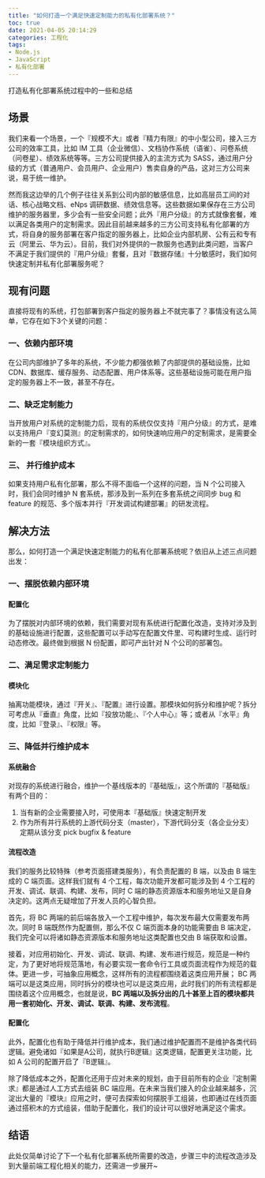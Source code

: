 ```yaml
---
title: "如何打造一个满足快速定制能力的私有化部署系统？"
toc: true
date: 2021-04-05 20:14:29
categories: 工程化
tags:
- Node.js
- JavaScript
- 私有化部署
---
```


打造私有化部署系统过程中的一些和总结

<!-- more -->



## 场景

我们来看一个场景，一个『规模不大』或者『精力有限』的中小型公司，接入三方公司的效率工具，比如 IM 工具（企业微信）、文档协作系统（语雀）、问卷系统（问卷星）、绩效系统等等。三方公司提供接入的主流方式为 SASS，通过用户分级的方式（普通用户、会员用户、企业用户）售卖自身的产品，这对三方公司来说，易于统一维护。

然而我这边举的几个例子往往关系到公司内部的敏感信息，比如高层员工间的对话、核心战略文档、eNps 调研数据、绩效信息等。这些数据如果保存在三方公司维护的服务器里，多少会有一些安全问题；此外『用户分级』的方式就像套餐，难以满足各类用户的定制需求。因此目前越来越多的三方公司支持私有化部署的方式，将自身的服务部署在客户指定的服务器上，比如企业内部机房、公有云和专有云（阿里云、华为云）。目前，我们对外提供的一款服务也遇到此类问题，当客户不满足于我们提供的『用户分级』套餐，且对『数据存储』十分敏感时，我们如何快速定制并私有化部署服务呢？



## 现有问题

直接将现有的系统，打包部署到客户指定的服务器上不就完事了？事情没有这么简单，它存在如下3个关键的问题：

### 一、依赖内部环境

在公司内部维护了多年的系统，不少能力都强依赖了内部提供的基础设施，比如 CDN、数据库、缓存服务、动态配置、用户体系等。这些基础设施可能在用户指定的服务器上不一致，甚至不存在。

### 二、缺乏定制能力

当开放用户对系统的定制能力后，现有的系统仅仅支持『用户分级』的方式，是难以支持用户『变幻莫测』的定制需求的，如何快速响应用户的定制需求，是需要全新的一套『模块组织方式』。

### 三、 并行维护成本

如果支持用户私有化部署，那么不得不面临一个这样的问题，当 N 个公司接入时，我们会同时维护 N 套系统，那涉及到一系列在多套系统之间同步 bug 和 feature 的规范、多个版本并行『开发调试构建部署』的研发流程。



## 解决方法

那么，如何打造一个满足快速定制能力的私有化部署系统呢？依旧从上述三点问题出发：

### 一、摆脱依赖内部环境

#### 配置化

为了摆脱对内部环境的依赖，我们需要对现有系统进行配置化改造，支持对涉及到的基础设施进行配置，这些配置可以手动写在配置文件里、可构建时生成、运行时动态修改。最终做到根据 N 份配置，即可产出针对 N 个公司的部署包。

### 二、满足需求定制能力

#### 模块化

抽离功能模块，通过『开关』、『配置』进行设置。那模块如何拆分和维护呢？拆分可考虑从『垂直』角度，比如『投放功能』、『个人中心』等；或者从『水平』角度，比如『登录』、『权限』等。

### 三、降低并行维护成本

#### 系统融合

对现存的系统进行融合，维护一个基线版本的『基础版』，这个所谓的『基础版』有两个目的：

1. 当有新的企业需要接入时，可使用本『基础版』快速定制开发
2. 作为所有并行系统的上游代码分支（master），下游代码分支（各企业分支）定期从该分支 pick bugfix & feature

#### 流程改造

我们的服务比较特殊（参考页面搭建类服务），有负责配置的 B 端，以及由 B 端生成的 C 端页面。这样我们就有 4 个工程，每次功能开发都可能涉及到 4 个工程的开发、调试、联调、构建、发布，同时 C 端的静态资源版本和服务地址又是自身决定的。这两点无疑增加了开发人员的心智负担。

首先，将 BC 两端的前后端各放入一个工程中维护，每次发布最大仅需要发布两次。同时 B 端既然作为配置侧，那么不仅 C 端页面本身的功能需要由 B 端决定，我们完全可以将诸如静态资源版本和服务地址这类配置也交由 B 端获取和设置。

接着，对应用初始化、开发、调试、联调、构建、发布进行规范，规范是一种约定，为了更好地将规范落地，有必要实现一套命令行工具或页面流程作为规范的载体。更进一步，可抽象应用概念，这样所有的流程都围绕着这类应用开展； BC 两端可以是这类应用，同时拆分的模块也可以是这类应用，此时我们的所有流程都是围绕着这个应用概念，也就是说，**BC 两端以及拆分出的几十甚至上百的模块都共用一套初始化、开发、调试、联调、构建、发布流程**。

#### 配置化

此外，配置化也有助于降低并行维护成本，我们通过维护配置而不是维护各类代码逻辑。避免诸如『如果是A公司，就执行B逻辑』这类逻辑，配置更关注功能，比如 A 公司的配置开启了『B逻辑』。

除了降低成本之外，配置化还用于应对未来的规划，由于目前所有的企业『定制需求』都是通过人工方式去组装 BC 端应用。在未来当我们接入的企业越来越多，沉淀出大量的『模块』应用之时，便可去探索如何摆脱手工组装，也即通过在线页面通过搭积木的方式组装，借助于配置化，我们的设计可以很好地满足这个需求。



## 结语

此处仅简单讨论了下一个私有化部署系统所需要的改造，步骤三中的流程改造涉及到大量前端工程化相关的能力，还需进一步展开~